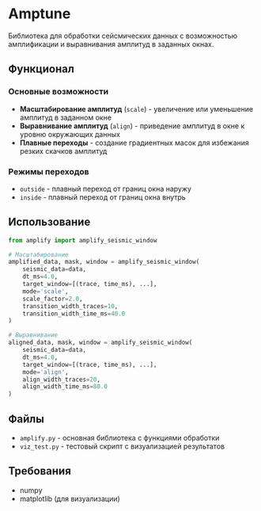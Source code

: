 # Amptune

Библиотека для обработки сейсмических данных с возможностью амплификации и выравнивания амплитуд в заданных окнах.

## Функционал

### Основные возможности

- **Масштабирование амплитуд** (`scale`) - увеличение или уменьшение амплитуд в заданном окне
- **Выравнивание амплитуд** (`align`) - приведение амплитуд в окне к уровню окружающих данных
- **Плавные переходы** - создание градиентных масок для избежания резких скачков амплитуд

### Режимы переходов

- `outside` - плавный переход от границ окна наружу
- `inside` - плавный переход от границ окна внутрь

## Использование

```python
from amplify import amplify_seismic_window

# Масштабирование
amplified_data, mask, window = amplify_seismic_window(
    seismic_data=data,
    dt_ms=4.0,
    target_window=[(trace, time_ms), ...],
    mode='scale',
    scale_factor=2.0,
    transition_width_traces=10,
    transition_width_time_ms=40.0
)

# Выравнивание
aligned_data, mask, window = amplify_seismic_window(
    seismic_data=data,
    dt_ms=4.0,
    target_window=[(trace, time_ms), ...],
    mode='align',
    align_width_traces=20,
    align_width_time_ms=80.0
)
```

## Файлы

- `amplify.py` - основная библиотека с функциями обработки
- `viz_test.py` - тестовый скрипт с визуализацией результатов

## Требования

- numpy
- matplotlib (для визуализации)

